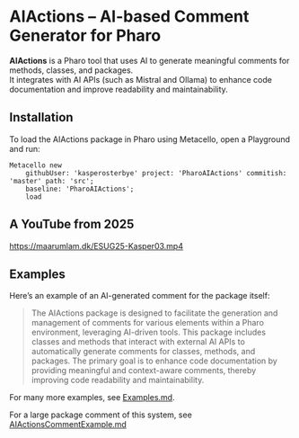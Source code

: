 # AIActions – AI-based Comment Generator for Pharo

**AIActions** is a Pharo tool that uses AI to generate meaningful comments for methods, classes, and packages.  
It integrates with AI APIs (such as Mistral and Ollama) to enhance code documentation and improve readability and maintainability.

## Installation

To load the AIActions package in Pharo using Metacello, open a Playground and run:

```smalltalk
Metacello new
    githubUser: 'kasperosterbye' project: 'PharoAIActions' commitish: 'master' path: 'src';
    baseline: 'PharoAIActions';
    load
```

## A YouTube from 2025
https://maarumlam.dk/ESUG25-Kasper03.mp4


## Examples

Here’s an example of an AI-generated comment for the package itself:

> The AIActions package is designed to facilitate the generation and management of comments for various elements within a Pharo environment, leveraging AI-driven tools.
> This package includes classes and methods that interact with external AI APIs to automatically generate comments for classes, methods, and packages.
> The primary goal is to enhance code documentation by providing meaningful and context-aware comments, thereby improving code readability and maintainability.

For many more examples, see [Examples.md](Examples.md).

For a large package comment of this system, see [AIActionsCommentExample.md](AIActionsCommentExample.md)
